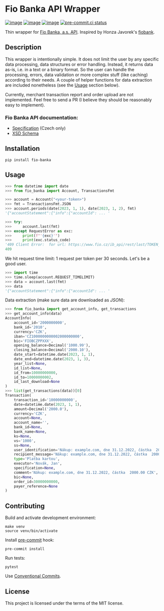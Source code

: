 # Fio Banka API Wrapper

[![image](https://img.shields.io/pypi/v/fio-banka)](https://pypi.org/project/fio-banka/)
[![image](https://img.shields.io/pypi/l/fio-banka)](https://pypi.org/project/fio-banka/)
[![image](https://img.shields.io/pypi/pyversions/fio-banka)](https://pypi.org/project/fio-banka/)
[![pre-commit.ci status](https://results.pre-commit.ci/badge/github/peberanek/fio-banka/main.svg)](https://results.pre-commit.ci/latest/github/peberanek/fio-banka/main)

Thin wrapper for [Fio Banka, a.s. API](https://www.fio.cz/bank-services/internetbanking-api). Inspired by Honza Javorek's [fiobank](https://github.com/honzajavorek/fiobank).

## Description

This wrapper is intentionally simple. It does not limit the user by any specific data processing, data structures or error handling. Instead, it returns data as-is, i.e. in a text or a binary format. So the user can handle the processing, errors, data validation or more complex stuff (like caching) according to their needs. A couple of helper functions for data extraction are included nonetheless (see the [Usage](#usage) section below).

Currently, merchant transaction report and order upload are not implemented. Feel free to send a PR (I believe they should be reasonably easy to implement).

### Fio Banka API documentation:
* [Specification](https://www.fio.cz/docs/cz/API_Bankovnictvi.pdf) (Czech only)
* [XSD Schema](https://www.fio.cz/xsd/IBSchema.xsd)

## Installation

```
pip install fio-banka
```

## Usage

```python
>>> from datetime import date
>>> from fio_banka import Account, TransactionsFmt

>>> account = Account("<your-token>")
>>> fmt = TransactionsFmt.JSON
>>> account.periods(date(2023, 1, 1), date(2023, 1, 2), fmt)
'{"accountStatement":{"info":{"accountId": ... '

>>> try:
>>>     account.last(fmt)
>>> except RequestError as exc:
>>>     print(f"'{exc}'")
>>>     print(exc.status_code)
'409 Client Error:  for url: https://www.fio.cz/ib_api/rest/last/TOKEN_VALUE_IS_HIDDEN/transactions.json'
409
```

We hit request time limit: 1 request per token per 30 seconds. Let's be a good user.
```python
>>> import time
>>> time.sleep(account.REQUEST_TIMELIMIT)
>>> data = account.last(fmt)
>>> data
'{"accountStatement":{"info":{"accountId": ... '
```

Data extraction (make sure data are downloaded as *JSON*):
```python
>>> from fio_banka import get_account_info, get_transactions
>>> get_account_info(data)
AccountInfo(
    account_id='2000000000',
    bank_id='2010',
    currency='CZK',
    iban='CZ1000000000002000000000',
    bic='FIOBCZPPXXX',
    opening_balance=Decimal('1000.99'),
    closing_balance=Decimal('2000.10'),
    date_start=datetime.date(2023, 1, 1),
    date_end=datetime.date(2023, 1, 3),
    year_list=None,
    id_list=None,
    id_from=10000000000,
    id_to=10000000002,
    id_last_download=None
)
>>> list(get_transactions(data))[0]
Transaction(
    transaction_id='10000000000',
    date=datetime.date(2023, 1, 1),
    amount=Decimal('2000.0'),
    currency='CZK',
    account=None,
    account_name='',
    bank_id=None,
    bank_name=None,
    ks=None,
    vs='1000',
    ss=None,
    user_identification='Nákup: example.com, dne 31.12.2022, částka  2000.00 CZK',
    recipient_message='Nákup: example.com, dne 31.12.2022, částka  2000.00 CZK',
    type='Platba kartou',
    executor='Novák, Jan',
    specification=None,
    comment='Nákup: example.com, dne 31.12.2022, částka  2000.00 CZK',
    bic=None,
    order_id=30000000000,
    payer_reference=None
)
```

## Contributing

Build and activate development environment:
```
make venv
source venv/bin/activate
```

Install [pre-commit](https://pre-commit.com/) hook:
```
pre-commit install
```

Run tests:
```
pytest
```

Use [Conventional Commits](https://www.conventionalcommits.org/en/v1.0.0/).

## License

This project is licensed under the terms of the MIT license.

